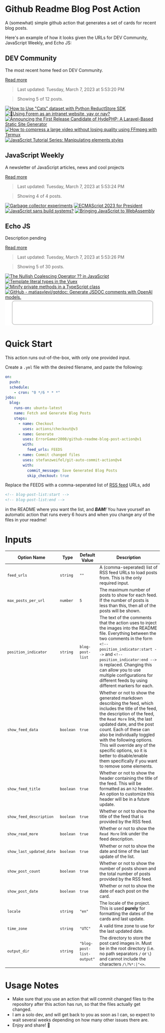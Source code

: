 # Github Readme Blog Post Action

A (somewhat) simple github action that generates a set of cards for recent blog posts.

Here's an example of how it looks given the URLs for DEV Community, JavaScript Weekly, and Echo JS:

<!-- post-list:start -->
## DEV Community

The most recent home feed on DEV Community.

[Read more](https://dev.to)
> Last updated: Tuesday, March 7, 2023 at 5:53:20 PM

> Showing 5 of 12 posts.

[![How to Use "Cats" dataset with Python ReductStore SDK](https://raw.githubusercontent.com/ErrorGamer2000/github-readme-blog-post-action/main/generated_files/DEV_Community/How_to_Use__Cats__dataset_with_Python_ReductStore_SDK.svg)](https://dev.to/reductstore/how-to-use-cats-dataset-with-python-reduct-sdk-4197)
[![🌱Using Forem as an intranet website, yay or nay?](https://raw.githubusercontent.com/ErrorGamer2000/github-readme-blog-post-action/main/generated_files/DEV_Community/🌱Using_Forem_as_an_intranet_website__yay_or_nay_.svg)](https://dev.to/hunghvu/using-forem-as-an-intranet-website-yay-or-nay-3hdo)
[![Announcing the First Release Candidate of HydePHP: A Laravel-Based Static Site Generator](https://raw.githubusercontent.com/ErrorGamer2000/github-readme-blog-post-action/main/generated_files/DEV_Community/Announcing_the_First_Release_Candidate_of_HydePHP__A_Laravel-Based_Static_Site_Generator.svg)](https://dev.to/codewithcaen/announcing-the-first-release-candidate-of-hydephp-a-laravel-based-static-site-generator-5307)
[![How to compress a large video without losing quality using FFmpeg with Termux](https://raw.githubusercontent.com/ErrorGamer2000/github-readme-blog-post-action/main/generated_files/DEV_Community/How_to_compress_a_large_video_without_losing_quality_using_FFmpeg_with_Termux.svg)](https://dev.to/sparklesix/how-to-compress-a-large-video-without-losing-quality-using-ffmpeg-with-termux-1dhi)
[![JavaScript Tutorial Series: Manipulating elements styles](https://raw.githubusercontent.com/ErrorGamer2000/github-readme-blog-post-action/main/generated_files/DEV_Community/JavaScript_Tutorial_Series__Manipulating_elements_styles.svg)](https://dev.to/fullstackjo/javascript-tutorial-series-manipulating-elements-styles-4k0i)


## JavaScript Weekly

A newsletter of JavaScript articles, news and cool projects

[Read more](https://javascriptweekly.com/)
> Last updated: Tuesday, March 7, 2023 at 5:53:24 PM

> Showing 4 of 4 posts.

[![Garbage collector experiments](https://raw.githubusercontent.com/ErrorGamer2000/github-readme-blog-post-action/main/generated_files/JavaScript_Weekly/Garbage_collector_experiments.svg)](https://javascriptweekly.com/issues/628)
[![ECMAScript 2023 for President](https://raw.githubusercontent.com/ErrorGamer2000/github-readme-blog-post-action/main/generated_files/JavaScript_Weekly/ECMAScript_2023_for_President.svg)](https://javascriptweekly.com/issues/627)
[![JavaScript sans build systems?](https://raw.githubusercontent.com/ErrorGamer2000/github-readme-blog-post-action/main/generated_files/JavaScript_Weekly/JavaScript_sans_build_systems_.svg)](https://javascriptweekly.com/issues/626)
[![Bringing JavaScript to WebAssembly](https://raw.githubusercontent.com/ErrorGamer2000/github-readme-blog-post-action/main/generated_files/JavaScript_Weekly/Bringing_JavaScript_to_WebAssembly.svg)](https://javascriptweekly.com/issues/625)


## Echo JS

Description pending

[Read more](
http://www.echojs.com
)
> Last updated: Tuesday, March 7, 2023 at 5:53:26 PM

> Showing 5 of 30 posts.

[![The Nullish Coalescing Operator ?? in JavaScript](https://raw.githubusercontent.com/ErrorGamer2000/github-readme-blog-post-action/main/generated_files/_Echo_JS_/The_Nullish_Coalescing_Operator____in_JavaScript.svg)](
https://masteringjs.io/tutorials/fundamentals/nullish-coalescing
)
[![Template literal types in the Vuex](https://raw.githubusercontent.com/ErrorGamer2000/github-readme-blog-post-action/main/generated_files/_Echo_JS_/Template_literal_types_in_the_Vuex.svg)](https://dev.to/przemyslawjanbeigert/template-literal-types-in-the-vuex-45kg)
[![Minify private methods in a TypeScript class](https://raw.githubusercontent.com/ErrorGamer2000/github-readme-blog-post-action/main/generated_files/_Echo_JS_/Minify_private_methods_in_a_TypeScript_class.svg)](https://dev.to/przemyslawjanbeigert/minify-private-methods-in-a-typescript-class-3kk4)
[![GitHub - matiasvlevi/gptdoc: Generate JSDOC comments with OpenAI models.](https://raw.githubusercontent.com/ErrorGamer2000/github-readme-blog-post-action/main/generated_files/_Echo_JS_/GitHub_-_matiasvlevi_gptdoc__Generate_JSDOC_comments_with_OpenAI_models..svg)](https://github.com/matiasvlevi/gptdoc)
[![rekwest](https://raw.githubusercontent.com/ErrorGamer2000/github-readme-blog-post-action/main/generated_files/_Echo_JS_/rekwest.svg)](https://www.npmjs.com/package/rekwest)


<!-- post-list:end -->

# Quick Start

This action runs out-of-the-box, with only one provided input.

Create a `.yml` file with the desired filename, and paste the following:

```yml
on:
  push:
  schedule:
    - cron: "0 */6 * * *"
jobs:
  blog:
    runs-on: ubuntu-latest
    name: Fetch and Generate Blog Posts
    steps:
      - name: Checkout
        uses: actions/checkout@v3
      - name: Generate
        uses: ErrorGamer2000/github-readme-blog-post-action@v1
        with:
          feed_urls: FEEDS
      - name: Commit changed files
        uses: stefanzweifel/git-auto-commit-action@v4
        with:
          commit_message: Save Generated Blog Posts
          skip_checkout: true
```

Replace the FEEDS with a comma-seperated list of [RSS feed](https://rss.com/blog/how-do-rss-feeds-work/) URLs, add

```md
<!-- blog-post-list:start -->
<!-- blog-post-list:end -->
```

in the README where you want the list, and **_BAM!_** You have yourself an automatic action that runs every 6 hours and when you change any of the files in your readme!

# Inputs

<table>
  <thead>
    <tr>
      <th>Option Name</th>
      <th>Type</th>
      <th>Default Value</th>
      <th>Description</th>
    </tr>
  </thead>
  <tbody>
    <tr>
      <td><code>feed_urls</code></td>
      <td><code>string</code></td>
      <td><code>""</code></td>
      <td>A (comma-seperated) list of RSS feed URLs to load posts from. This is the only required input.</td>
    </tr>
    <tr>
      <td><code>max_posts_per_url</code></td>
      <td><code>number</code></td>
      <td><code>5</code></td>
      <td>The maximum number of posts to show for each feed. If the number of posts is less than this, then all of the posts will be shown.</td>
    </tr>
    <tr>
      <td><code>position_indicator</code></td>
      <td><code>string</code></td>
      <td><code>blog-post-list</code></td>
      <td>The text of the comments that the action uses to inject the images into the README file. Everything between the two comments in the form <code>&lt;!-- position_indicator:start --&gt;</code> and <code>&lt;!-- position_indicator:end --&gt;</code> is replaced. Changing this can allow you to use multiple configurations for different feeds by using different markers for each.</td>
    </tr>
    <tr>
      <td><code>show_feed_data</code></td>
      <td><code>boolean</code></td>
      <td><code>true</code></td>
      <td>Whether or not to show the generated markdown describing the feed, which includes the title of the feed, the description of the feed, the <code>Read More</code> link, the last updated date, and the post count. Each of these can also be individually toggled with the following options. This will override any of the specific options, so it is better to disable/enable them specifically if you want to remove some elements.</td>
    </tr>
    <tr>
      <td><code>show_feed_title</code></td>
      <td><code>boolean</code></td>
      <td><code>true</code></td>
      <td>Whether or not to show the header containing the title of the feed. This will be formatted as an <code>h2</code> header. An option to customize this header will be in a future update.</td>
    </tr>
    <tr>
      <td><code>show_feed_description</code></td>
      <td><code>boolean</code></td>
      <td><code>true</code></td>
      <td>Whether or not to show the title of the feed that is provided by the RSS feed.</td>
    </tr>
    <tr>
      <td><code>show_read_more</code></td>
      <td><code>boolean</code></td>
      <td><code>true</code></td>
      <td>Whether or not to show the <code>Read More</code> link under the feed description.</td>
    </tr>
    <tr>
      <td><code>show_last_updated_date</code></td>
      <td><code>boolean</code></td>
      <td><code>true</code></td>
      <td>Whether or not to show the date and time of the last update of the list.</td>
    </tr>
    <tr>
      <td><code>show_post_count</code></td>
      <td><code>boolean</code></td>
      <td><code>true</code></td>
      <td>Whether or not to show the number of posts shown and the total number of posts provided by the RSS feed.</td>
    </tr>
    <tr>
      <td><code>show_post_date</code></td>
      <td><code>boolean</code></td>
      <td><code>true</code></td>
      <td>Whether or not to show the date of each post on the card.</td>
    </tr>
    <tr>
      <td><code>locale</code></td>
      <td><code>string</code></td>
      <td><code>"en"</code></td>
      <td>The locale of the project. This is used <strong>purely</strong> for formatting the dates of the cards and last update.</td>
    </tr>
    <tr>
      <td><code>time_zone</code></td>
      <td><code>string</code></td>
      <td><code>"UTC"</code></td>
      <td>A valid time zone to use for the last updated date.</td>
    </tr>
    <tr>
      <td><code>output_dir</code></td>
      <td><code>string</code></td>
      <td><code>"blog-post-list-output"</code></td>
      <td>The directory to store the post card images in. Must be in the root directory (i.e. no path separators <code>/</code> or <code>\</code>) and cannot include the characters <code>/\?%*:|"&lt;&gt;</code>.</td>
    </tr>
<!--
    <tr>
      <td><code></code></td>
      <td><cde></cde></td>
      <td><code></code></td>
      <td></td>
    </tr>
-->
  </tbody>
</table>

# Usage Notes

- Make sure that you use an action that will commit changed files to the repository after this action has run, so that the files actually get changed.
- I am a solo dev, and will get back to you as soon as I can, so expect to wait several weeks depending on how many other issues there are.
- Enjoy and share! 🤗
